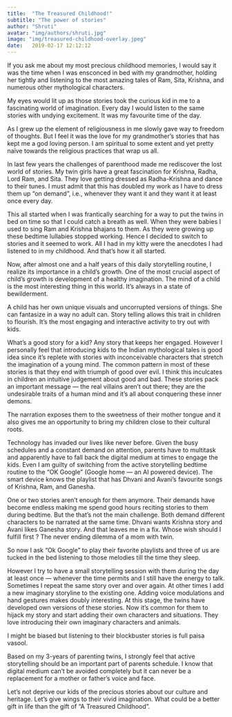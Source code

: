 ```yaml
---
title:  "The Treasured Childhood!"
subtitle: "The power of stories"
author: "Shruti"
avatar: "img/authors/shruti.jpg"
image: "img/treasured-childhood-overlay.jpeg"
date:   2019-02-17 12:12:12
---
```


If you ask me about my most precious childhood memories, I would say it was the time when I was ensconced in bed with my grandmother, holding her tightly and listening to the most amazing tales of Ram, Sita, Krishna, and numerous other mythological characters. 

My eyes would lit up as those stories took the curious kid in me to a fascinating world of imagination. Every day I would listen to the same stories with undying excitement. It was my favourite time of the day.

As I grew up the element of religiousness in me slowly gave way to freedom of thoughts. But I feel it was the love for my grandmother’s stories that has kept me a god loving person. I am spiritual to some extent and yet pretty naïve towards the religious practices that wrap us all.

In last few years the challenges of parenthood made me rediscover the lost world of stories. My twin girls have a great fascination for Krishna, Radha, Lord Ram, and Sita. They love getting dressed as Radha-Krishna and dance to their tunes. I must admit that this has doubled my work as I have to dress them up “on demand”, i.e., whenever they want it and they want it at least once every day.

This all started when I was frantically searching for a way to put the twins in bed on time so that I could catch a breath as well. When they were babies I used to sing Ram and Krishna bhajans to them. As they were growing up these bedtime lullabies stopped working. Hence I decided to switch to stories and it seemed to work. All I had in my kitty were the anecdotes I had listened to in my childhood. And that’s how it all started.

Now, after almost one and a half years of this daily storytelling routine, I realize its importance in a child’s growth. One of the most crucial aspect of child’s growth is development of a healthy imagination. The mind of a child is the most interesting thing in this world. It’s always in a state of bewilderment.

A child has her own unique visuals and uncorrupted versions of things. She can fantasize in a way no adult can. Story telling allows this trait in children to flourish. It’s the most engaging and interactive activity to try out with kids.

What’s a good story for a kid? Any story that keeps her engaged. However I personally feel that introducing kids to the Indian mythological tales is good idea since it’s replete with stories with inconceivable characters that stretch the imagination of a young mind. The common pattern in most of these stories is that they end with triumph of good over evil. I think this inculcates in children an intuitive judgement about good and bad. These stories pack an important message — the real villains aren’t out there; they are the undesirable traits of a human mind and it’s all about conquering these inner demons.

The narration exposes them to the sweetness of their mother tongue and it also gives me an opportunity to bring my children close to their cultural roots.

Technology has invaded our lives like never before. Given the busy schedules and a constant demand on attention, parents have to multitask and apparently have to fall back the digital medium at times to engage the kids. Even I am guilty of switching from the active storytelling bedtime routine to the “OK Google” (Google home — an AI powered device). The smart device knows the playlist that has Dhvani and Avani’s favourite songs of Krishna, Ram, and Ganesha.

One or two stories aren’t enough for them anymore. Their demands have become endless making me spend good hours reciting stories to them during bedtime. But the that’s not the main challenge. Both demand different characters to be narrated at the same time. Dhvani wants Krishna story and Avani likes Ganesha story. And that leaves me in a fix. Whose wish should I fulfill first ? The never ending dilemma of a mom with twin.

So now I ask “Ok Google” to play their favorite playlists and three of us are tucked in the bed listening to those melodies till the time they sleep.

However I try to have a small storytelling session with them during the day at least once — whenever the time permits and I still have the energy to talk. Sometimes I repeat the same story over and over again. At other times I add a new imaginary storyline to the existing one. Adding voice modulations and hand gestures makes doubly interesting. At this stage, the twins have developed own versions of these stories. Now it’s common for them to hijack my story and start adding their own characters and situations. They love introducing their own imaginary characters and animals.

I might be biased but listening to their blockbuster stories is full paisa vasool.

Based on my 3-years of parenting twins, I strongly feel that active storytelling should be an important part of parents schedule. I know that digital medium can’t be avoided completely but it can never be a replacement for a mother or father’s voice and face.

Let’s not deprive our kids of the precious stories about our culture and heritage. Let’s give wings to their vivid imagination. What could be a better gift in life than the gift of “A Treasured Childhood”.